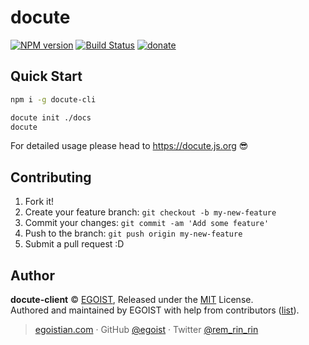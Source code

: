 # docute

[![NPM version](https://img.shields.io/npm/v/docute-client.svg?style=flat)](https://npmjs.com/package/docute-client) [![Build Status](https://img.shields.io/circleci/project/egoist/docute-client/master.svg?style=flat)](https://circleci.com/gh/egoist/docute-client) [![donate](https://img.shields.io/badge/$-donate-ff69b4.svg?maxAge=2592000&style=flat)](https://github.com/egoist/donate)

## Quick Start

```bash
npm i -g docute-cli

docute init ./docs
docute
```

For detailed usage please head to https://docute.js.org 😎

## Contributing

1. Fork it!
2. Create your feature branch: `git checkout -b my-new-feature`
3. Commit your changes: `git commit -am 'Add some feature'`
4. Push to the branch: `git push origin my-new-feature`
5. Submit a pull request :D

## Author

**docute-client** © [EGOIST](https://github.com/egoist), Released under the [MIT](https://egoist.mit-license.org/) License.<br>
Authored and maintained by EGOIST with help from contributors ([list](https://github.com/egoist/docute-client/contributors)).

> [egoistian.com](https://egoistian.com) · GitHub [@egoist](https://github.com/egoist) · Twitter [@rem_rin_rin](https://twitter.com/rem_rin_rin)
